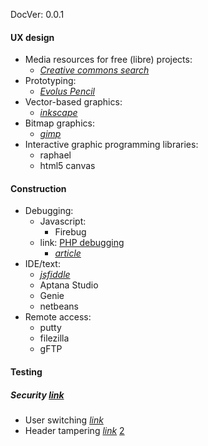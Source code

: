 DocVer: 0.0.1


#### UX design
* Media resources for free (libre) projects:
  * [*Creative commons search*](http://search.creativecommons.org/)
* Prototyping:
  * [*Evolus Pencil*](http://pencil.evolus.vn/)
* Vector-based graphics:
  * [*inkscape*](https://inkscape.org/en/)
* Bitmap graphics:
  * [*gimp*](http://www.gimp.org/)
* Interactive graphic programming libraries:
  * raphael
  * html5 canvas

#### Construction
* Debugging:
  * Javascript:
    * Firebug
  * link: [PHP debugging]()
    * [*article*](http://www.leaseweblabs.com/2014/04/10-developer-tools-install-ubuntu-14-04/)
* IDE/text:
  * [*jsfiddle*](http://jsfiddle.net/)
  * Aptana Studio
  * Genie
  * netbeans
* Remote access:
  * putty
  * filezilla
  * gFTP

#### Testing

##### Security [*link*](https://addons.mozilla.org/en-US/firefox/collections/adammuntner/webappsec/)
* User switching [*link*](https://addons.mozilla.org/en-US/firefox/addon/user-agent-switcher/)
* Header tampering [*link*](https://addons.mozilla.org/en-US/firefox/addon/tamper-data/) [2](https://addons.mozilla.org/en-US/firefox/addon/modify-headers/)
